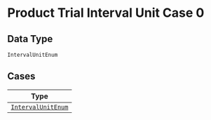 
# Product Trial Interval Unit Case 0

## Data Type

`IntervalUnitEnum`

## Cases

| Type |
|  --- |
| [`IntervalUnitEnum`](../../../doc/models/interval-unit-enum.md) |

